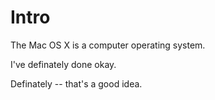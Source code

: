 # Intro

The Mac OS X is a computer operating system.

I've definately done okay.

Definately -- that's a good idea.

